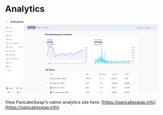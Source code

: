 # Analytics



![](<../../.gitbook/assets/image (156) (1).png>)

View PancakeSwap's native analytics site here: [https://pancakeswap.info](https://pancakeswap.info)

